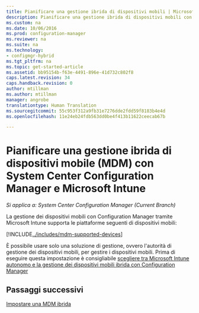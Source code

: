 ```yaml
---
title: Pianificare una gestione ibrida di dispositivi mobili | Microsoft Docs
description: Pianificare una gestione ibrida di dispositivi mobili con System Center Configuration Manager e Microsoft Intune.
ms.custom: na
ms.date: 10/06/2016
ms.prod: configuration-manager
ms.reviewer: na
ms.suite: na
ms.technology:
- configmgr-hybrid
ms.tgt_pltfrm: na
ms.topic: get-started-article
ms.assetid: bb95154b-f63e-4491-896e-41d732c802f8
caps.latest.revision: 34
caps.handback.revision: 0
author: mtillman
ms.author: mtillman
manager: angrobe
translationtype: Human Translation
ms.sourcegitcommit: 55c953f312a9fb31e7276dde2fdd59f8183b4e4d
ms.openlocfilehash: 11e24eb24fdb563dd0be4f413b11622ceecab67b

---
```

# <a name="plan-for-hybrid-mobile-device-management-mdm-with-system-center-configuration-manager-and-microsoft-intune"></a>Pianificare una gestione ibrida di dispositivi mobile (MDM) con System Center Configuration Manager e Microsoft Intune

*Si applica a: System Center Configuration Manager (Current Branch)*

La gestione dei dispositivi mobili con Configuration Manager tramite Microsoft Intune supporta le piattaforme seguenti di dispositivi mobili:


[!INCLUDE[../includes/mdm-supported-devices](../includes/mdm-supported-devices.md)]

È possibile usare solo una soluzione di gestione, ovvero l'autorità di gestione dei dispositivi mobili, per gestire i dispositivi mobili. Prima di eseguire questa impostazione è consigliabile [scegliere tra Microsoft Intune autonomo e la gestione dei dispositivi mobili ibrida con Configuration Manager](../understand/choose-between-standalone-intune-and-hybrid-mobile-device-management.md)

## <a name="next-steps"></a>Passaggi successivi
 [Impostare una MDM ibrida](../deploy-use/setup-hybrid-mdm.md)



<!--HONumber=Dec16_HO3-->


